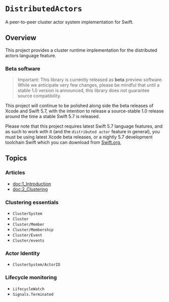 # ``DistributedActors``

A peer-to-peer cluster actor system implementation for Swift.

## Overview

This project provides a cluster runtime implementation for the distributed actors language feature.


### Beta software

> Important: This library is currently released as **beta** preview software. While we anticipate very few changes, please be mindful that until a stable 1.0 version is announced, this library does not guarantee source compatibility.

This project will continue to be polished along side the beta releases of Xcode and Swift 5.7, with the intention to release a source-stable 1.0 release around the time a stable Swift 5.7 is released. 

Please note that this project requires latest Swift 5.7 language features, and as such to work with it (and the `distributed actor` feature in general), you must be using latest Xcode beta releases, or a nightly 5.7 development toolchain Swift which you can download from [Swift.org](https://swift.org/download/#snapshots),

## Topics

### Articles

- <doc:1_Introduction>
- <doc:2_Clustering>

### Clustering essentials 

- ``ClusterSystem``
- ``Cluster``
- ``Cluster/Member``
- ``Cluster/Membership``
- ``Cluster/Event``
- ``Cluster/events``
 
### Actor Identity

- ``ClusterSystem/ActorID`` 


### Lifecycle monitoring

- ``LifecycleWatch``
- ``Signals.Terminated``

